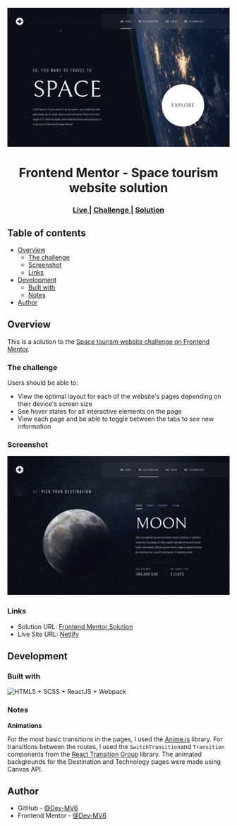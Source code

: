 ![](./screenshot.png)

<h1 align="center">Frontend Mentor - Space tourism website solution</h1>

<div align="center">
  <h3>
    <a href="https://sp4c3-t-1ad1a7.netlify.app/">
      Live
    </a>
    <span> | </span>
    <a href="https://www.frontendmentor.io/challenges/space-tourism-multipage-website-gRWj1URZ3">
      Challenge
    </a>
   <span> | </span>
    <a href="https://www.frontendmentor.io/solutions/space-tourism-multipage-website-CCobW-ZW5o">
      Solution
    </a>
  </h3>
</div>

## Table of contents

- [Overview](#overview)
  - [The challenge](#the-challenge)
  - [Screenshot](#screenshot)
  - [Links](#links)
- [Development](#development)
  - [Built with](#built-with)
  - [Notes](#notes)
- [Author](#author)

## Overview

This is a solution to the [Space tourism website challenge on Frontend Mentor](https://www.frontendmentor.io/challenges/space-tourism-multipage-website-gRWj1URZ3).

### The challenge

Users should be able to:

- View the optimal layout for each of the website's pages depending on their device's screen size
- See hover states for all interactive elements on the page
- View each page and be able to toggle between the tabs to see new information

### Screenshot

![](./screenshot-destination.png)

### Links

- Solution URL: [Frontend Mentor Solution](https://www.frontendmentor.io/solutions/space-tourism-multipage-website-CCobW-ZW5o)
- Live Site URL: [Netlify](https://sp4c3-t-1ad1a7.netlify.app)

## Development

### Built with

<img src="https://skillicons.dev/icons?i=html,scss,react,webpack" title="HTML5 + SCSS + ReactJS + Webpack">

### Notes

**Animations**

For the most basic transitions in the pages, I used the [Anime.js](https://animejs.com/) library. For transitions between the routes, I used the `SwitchTransition`and `Transition` components from the [React Transition Group](https://reactcommunity.org/react-transition-group/) library. The animated backgrounds for the Destination and Technology pages were made using Canvas API.

## Author

- GitHub - [@Dev-MV6](https://github.com/Dev-MV6)
- Frontend Mentor - [@Dev-MV6](https://www.frontendmentor.io/profile/Dev-MV6)
